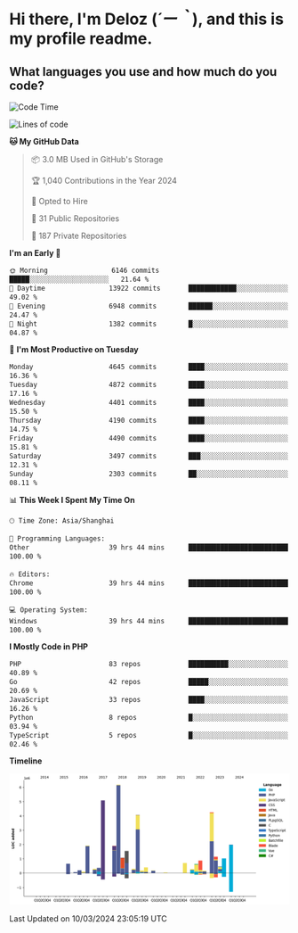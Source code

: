 # **Hi there, I'm Deloz (*´ー｀*), and this is my profile readme.**

## **What languages you use and how much do you code?**

<!--START_SECTION:waka-->
![Code Time](http://img.shields.io/badge/Code%20Time-3%2C434%20hrs%203%20mins-blue)

![Lines of code](https://img.shields.io/badge/From%20Hello%20World%20I%27ve%20Written-35.9%20million%20lines%20of%20code-blue)

**🐱 My GitHub Data** 

> 📦 3.0 MB Used in GitHub's Storage 
 > 
> 🏆 1,040 Contributions in the Year 2024
 > 
> 💼 Opted to Hire
 > 
> 📜 31 Public Repositories 
 > 
> 🔑 187 Private Repositories 
 > 
**I'm an Early 🐤** 

```text
🌞 Morning                6146 commits        █████░░░░░░░░░░░░░░░░░░░░   21.64 % 
🌆 Daytime                13922 commits       ████████████░░░░░░░░░░░░░   49.02 % 
🌃 Evening                6948 commits        ██████░░░░░░░░░░░░░░░░░░░   24.47 % 
🌙 Night                  1382 commits        █░░░░░░░░░░░░░░░░░░░░░░░░   04.87 % 
```
📅 **I'm Most Productive on Tuesday** 

```text
Monday                   4645 commits        ████░░░░░░░░░░░░░░░░░░░░░   16.36 % 
Tuesday                  4872 commits        ████░░░░░░░░░░░░░░░░░░░░░   17.16 % 
Wednesday                4401 commits        ████░░░░░░░░░░░░░░░░░░░░░   15.50 % 
Thursday                 4190 commits        ████░░░░░░░░░░░░░░░░░░░░░   14.75 % 
Friday                   4490 commits        ████░░░░░░░░░░░░░░░░░░░░░   15.81 % 
Saturday                 3497 commits        ███░░░░░░░░░░░░░░░░░░░░░░   12.31 % 
Sunday                   2303 commits        ██░░░░░░░░░░░░░░░░░░░░░░░   08.11 % 
```


📊 **This Week I Spent My Time On** 

```text
🕑︎ Time Zone: Asia/Shanghai

💬 Programming Languages: 
Other                    39 hrs 44 mins      █████████████████████████   100.00 % 

🔥 Editors: 
Chrome                   39 hrs 44 mins      █████████████████████████   100.00 % 

💻 Operating System: 
Windows                  39 hrs 44 mins      █████████████████████████   100.00 % 
```

**I Mostly Code in PHP** 

```text
PHP                      83 repos            ██████████░░░░░░░░░░░░░░░   40.89 % 
Go                       42 repos            █████░░░░░░░░░░░░░░░░░░░░   20.69 % 
JavaScript               33 repos            ████░░░░░░░░░░░░░░░░░░░░░   16.26 % 
Python                   8 repos             █░░░░░░░░░░░░░░░░░░░░░░░░   03.94 % 
TypeScript               5 repos             █░░░░░░░░░░░░░░░░░░░░░░░░   02.46 % 
```



**Timeline**

![Lines of Code chart](https://raw.githubusercontent.com/deloz/deloz/main/assets/bar_graph.png)


 Last Updated on 10/03/2024 23:05:19 UTC
<!--END_SECTION:waka-->
